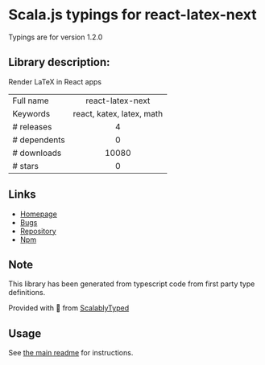
# Scala.js typings for react-latex-next

Typings are for version 1.2.0

## Library description:
Render LaTeX in React apps

|                    |                 |
| ------------------ | :-------------: |
| Full name          | react-latex-next |
| Keywords           | react, katex, latex, math |
| # releases         | 4 |
| # dependents       | 0 |
| # downloads        | 10080 |
| # stars            | 0 |

## Links
- [Homepage](https://github.com/harunurhan/react-latex-next#readme)
- [Bugs](https://github.com/harunurhan/react-latex-next/issues)
- [Repository](https://github.com/harunurhan/react-latex-next)
- [Npm](https://www.npmjs.com/package/react-latex-next)
    


## Note
This library has been generated from typescript code from first party type definitions.

Provided with :purple_heart: from [ScalablyTyped](https://github.com/oyvindberg/ScalablyTyped)

## Usage
See [the main readme](../../readme.md) for instructions.


